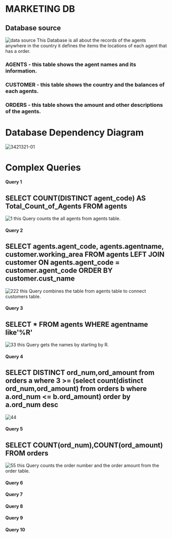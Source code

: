 # MARKETING DB
## Database source
![data source](https://user-images.githubusercontent.com/73084975/103285369-ed8c5680-4a18-11eb-9ba7-b3a53dee15a6.png)
This Database is all about the records of the agents anywhere in the country
it defines the items the locations of each agent that has a order.

### AGENTS - this table shows the agent names and its information.
### CUSTOMER - this table shows the country and the balances of each agents.
### ORDERS -  this table shows the amount and other descriptions of the agents.

# Database Dependency Diagram

![3421321-01](https://user-images.githubusercontent.com/73084975/103286969-51644e80-4a1c-11eb-8ae6-e1396dd395f9.jpg)

# Complex Queries
#### Query 1
## SELECT COUNT(DISTINCT agent_code) AS Total_Count_of_Agents FROM agents
![1](https://user-images.githubusercontent.com/73084975/103287672-106d3980-4a1e-11eb-9aa6-633e55e3ad89.png)
this Query counts the all agents from agents table.
#### Query 2
## SELECT agents.agent_code, agents.agentname, customer.working_area FROM agents LEFT JOIN customer ON agents.agent_code = customer.agent_code ORDER BY customer.cust_name
![222](https://user-images.githubusercontent.com/73084975/103288230-65f61600-4a1f-11eb-94b0-26e1d37102d2.png)
this Query combines the table from agents table to connect customers table.
#### Query 3
## SELECT * FROM agents WHERE agentname like'%R'
![33](https://user-images.githubusercontent.com/73084975/103327861-5ca59180-4a91-11eb-88a3-42ccd498633b.png)
this Query gets the names by starting by R.
#### Query 4
## SELECT DISTINCT ord_num,ord_amount from orders a where 3 >= (select count(distinct ord_num,ord_amount) from orders b where a.ord_num <= b.ord_amount) order by a.ord_num desc
![44](https://user-images.githubusercontent.com/73084975/103327972-db9aca00-4a91-11eb-949f-8bd60d29da42.png)
#### Query 5
## SELECT COUNT(ord_num),COUNT(ord_amount) FROM orders
![55](https://user-images.githubusercontent.com/73084975/103328181-b35f9b00-4a92-11eb-9e6c-7447db782c08.png)
this Query counts the order number and the order amount from the order table.
#### Query 6
#### Query 7
#### Query 8
#### Query 9
#### Query 10

